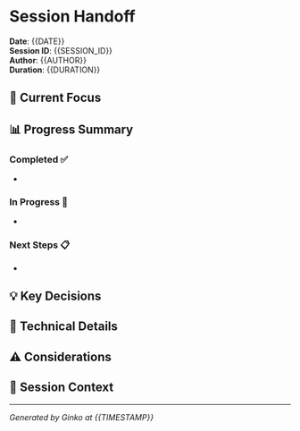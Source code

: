 # Session Handoff

**Date**: {{DATE}}  
**Session ID**: {{SESSION_ID}}  
**Author**: {{AUTHOR}}  
**Duration**: {{DURATION}}

## 🎯 Current Focus

<!-- What we're working on -->

## 📊 Progress Summary

### Completed ✅
- 

### In Progress 🔄
- 

### Next Steps 📋
- 

## 💡 Key Decisions

<!-- Important choices made and why -->

## 🔧 Technical Details

<!-- Implementation specifics, code patterns, architecture notes -->

## ⚠️ Considerations

<!-- Things to watch out for, potential issues, dependencies -->

## 🚀 Session Context

<!-- Background, related work, connections to other features -->

---

*Generated by Ginko at {{TIMESTAMP}}*